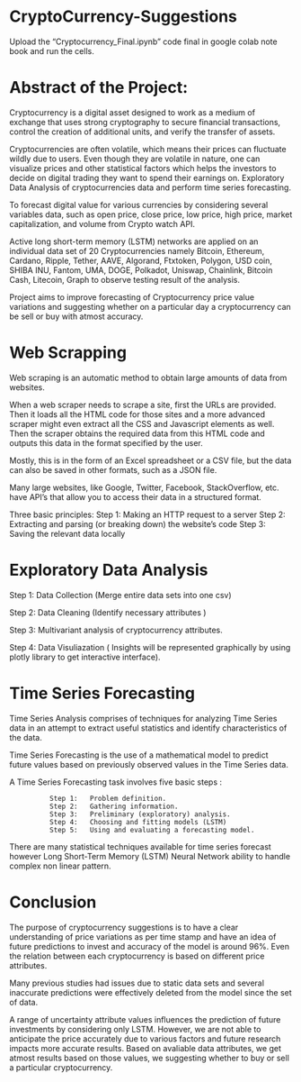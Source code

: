 # CryptoCurrency-Suggestions

Upload the “Cryptocurrency_Final.ipynb” code final in google colab note book and run the cells.


# Abstract of the Project:

Cryptocurrency is a digital asset designed to work as a medium of exchange that uses strong cryptography to secure financial transactions, control the creation    of additional units, and verify the transfer of assets. 
         
Cryptocurrencies are often volatile, which means their prices can fluctuate wildly due to users. Even though they are volatile in nature, one can visualize        prices and other statistical factors which helps the investors to decide on digital trading they want to spend their earnings on. Exploratory Data Analysis of          cryptocurrencies data and perform time series forecasting.

To forecast digital value for various currencies by considering several variables data, such as open price, close price, low price, high price, market            capitalization, and volume from Crypto watch API. 

Active long short-term memory (LSTM) networks are applied on an individual data set of 20 Cryptocurrencies namely Bitcoin, Ethereum, Cardano, Ripple, Tether,      AAVE, Algorand, Ftxtoken, Polygon, USD coin, SHIBA INU, Fantom, UMA, DOGE, Polkadot, Uniswap, Chainlink, Bitcoin Cash, Litecoin, Graph to observe testing result of      the analysis. 

Project aims to improve forecasting of Cryptocurrency price value variations and suggesting whether on a particular day a cryptocurrency can be sell or buy        with atmost accuracy.

# Web Scrapping

Web scraping is an automatic method to obtain large amounts of data from websites. 

When a web scraper needs to scrape a site, first the URLs are provided. Then it loads all the HTML code for those sites and a more advanced scraper might even         extract all the CSS and Javascript elements as well. Then the scraper obtains the required data from this HTML code and outputs this data in the format specified       by the user. 

Mostly, this is in the form of an Excel spreadsheet or a CSV file, but the data can also be saved in other formats, such as a JSON file.

Many large websites, like Google, Twitter, Facebook, StackOverflow, etc. have API’s that allow you to access their data in a structured format.

Three basic principles:
	Step 1: Making an HTTP request to a server
	Step 2: Extracting and parsing (or breaking down) the website’s code
	Step 3: Saving the relevant data locally

# Exploratory Data Analysis

Step 1:     Data Collection (Merge entire data sets into one csv)

Step 2:     Data Cleaning (Identify necessary attributes )

Step 3:     Multivariant analysis of cryptocurrency attributes.

Step 4:     Data Visuliazation ( Insights will be represented graphically by using 	plotly library to get interactive interface).


# Time Series Forecasting

Time Series Analysis comprises of techniques for analyzing Time Series data in an attempt to extract useful statistics and identify characteristics of the             data. 

Time Series Forecasting is the use of a mathematical model to predict future values based on previously observed values in the Time Series data.

A  Time Series Forecasting task involves five basic steps :
      
              Step 1: 	Problem definition.
              Step 2: 	Gathering information.
              Step 3: 	Preliminary (exploratory) analysis.
              Step 4: 	Choosing and fitting models (LSTM)
              Step 5: 	Using and evaluating a forecasting model.

There are many statistical techniques available for time series forecast however  Long Short-Term Memory (LSTM) Neural Network ability to handle complex non            linear pattern.
      
# Conclusion

The purpose of cryptocurrency suggestions is to have a clear understanding of price variations as per time stamp and have an idea of future predictions to invest       and accuracy of the model is around 96%. Even the relation between each cryptocurrency is based on different price attributes.

Many previous studies had issues due to static data sets and several inaccurate predictions were effectively deleted from the model since the set of data. 

A range of uncertainty attribute values influences the prediction of future investments by considering only LSTM. However, we are not able to anticipate the           price accurately due to various factors and future research impacts more accurate results. Based on avaliable data attributes, we get atmost results based on those values, we suggesting whether to buy or sell a particular cryptocurrency.


